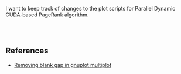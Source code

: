 I want to keep track of changes to the plot scripts for Parallel Dynamic CUDA-based PageRank algorithm.

<br>
<br>


## References

- [Removing blank gap in gnuplot multiplot](https://stackoverflow.com/a/23936306/1413259)
